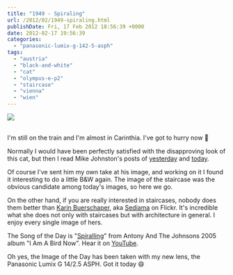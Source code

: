 ```yaml
---
title: "1949 - Spiraling"
url: /2012/02/1949-spiraling.html
publishDate: Fri, 17 Feb 2012 18:56:39 +0000
date: 2012-02-17 19:56:39
categories: 
  - "panasonic-lumix-g-142-5-asph"
tags: 
  - "austria"
  - "black-and-white"
  - "cat"
  - "olympus-e-p2"
  - "staircase"
  - "vienna"
  - "wien"
---
```

<div class="container">
<div class="center"><a target="_blank" href="https://d25zfm9zpd7gm5.cloudfront.net/1200x1200/2012/20120217_154124_ps.jpg"><img src="https://d25zfm9zpd7gm5.cloudfront.net/0600x0600/2012/20120217_154124_ps.jpg" /></a></div>
</div>
<br />

I'm still on the train and I'm almost in Carinthia. I've got to hurry now 🙂

Normally I would have been perfectly satisfied with the disapproving look of this cat, but then I read Mike Johnston's posts of <a href="http://theonlinephotographer.typepad.com/the_online_photographer/2012/02/bw-through-the-years.html" target="_blank">yesterday</a> and <a href="http://theonlinephotographer.typepad.com/the_online_photographer/2012/02/deconstruction.html" target="_blank">today</a>.  

<a target="_blank" href="https://d25zfm9zpd7gm5.cloudfront.net/1200x1200/2012/20120217_072005_ps.jpg"><img style="margin: 0pt 0px 0pt 10px; float: right;" src="https://d25zfm9zpd7gm5.cloudfront.net/0150x0150/2012/20120217_072005_ps.jpg" alt="" border="0" /></a> Of course I've sent him my own take at his image, and working on it I found it interesting to do a little B&W again. The image of the staircase was the obvious candidate among today's images, so here we go.

 On the other hand, if you are really interested in staircases, nobody does them better than <a href="http://www.sediama.de/" target="_blank">Karin Buerschaper</a>, aka <a href="http://www.flickr.com/people/sediama/" target="_blank">Sediama</a> on Flickr. It's incredible what she does not only with staircases but with architecture in general. I enjoy every single image of hers.

The Song of the Day is "<a href="http://www.lyricsmode.com/lyrics/a/antony_and_the_johnsons/spiralling.html" target="_blank">Spiralling</a>" from Antony And The Johnsons 2005 album "I Am A Bird Now". Hear it on <a href="http://www.youtube.com/watch?v=ufmJo_OBWyM" target="_blank">YouTube</a>.

Oh yes, the Image of the Day has been taken with my new lens, the Panasonic Lumix G 14/2.5 ASPH. Got it today 😄
